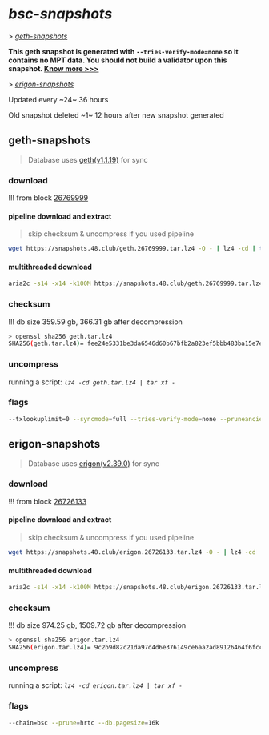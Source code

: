 # *bsc-snapshots*


*\> [geth-snapshots](#geth-snapshots)*

**This geth snapshot is generated with `--tries-verify-mode=none` so it contains no MPT data. You should not build a validator upon this snapshot. [Know more >>>](https://github.com/bnb-chain/bsc/pull/926)**

*\> [erigon-snapshots](#erigon-snapshots)*

Updated every ~24~ 36 hours

Old snapshot deleted ~1~ 12 hours after new snapshot generated

## geth-snapshots


> Database uses [geth(v1.1.19)](https://github.com/bnb-chain/bsc/releases/tag/v1.1.19) for sync


### download

<!-- begin_geth -->

!!! from block [26769999](https://bscscan.com/block/26769999)

#### pipeline download and extract
> skip checksum & uncompress if you used pipeline
```bash
wget https://snapshots.48.club/geth.26769999.tar.lz4 -O - | lz4 -cd | tar xf -
```

#### multithreaded download

```bash
aria2c -s14 -x14 -k100M https://snapshots.48.club/geth.26769999.tar.lz4 -o geth.tar.lz4
```


### checksum

!!! db size 359.59 gb, 366.31 gb after decompression
```bash
> openssl sha256 geth.tar.lz4
SHA256(geth.tar.lz4)= fee24e5331be3da6546d60b67bfb2a823ef5bbb483ba15e7e4f93097796144ab
```

<!-- end_geth -->

### uncompress


running a script: _`lz4 -cd geth.tar.lz4 | tar xf -`_


### flags


```bash
--txlookuplimit=0 --syncmode=full --tries-verify-mode=none --pruneancient=true --diffblock=5000
```


## erigon-snapshots


> Database uses [erigon(v2.39.0)](https://github.com/ledgerwatch/erigon/releases/tag/v2.39.0) for sync


### download

<!-- begin_erigon -->

!!! from block [26726133](https://bscscan.com/block/26726133)

#### pipeline download and extract
> skip checksum & uncompress if you used pipeline
```bash
wget https://snapshots.48.club/erigon.26726133.tar.lz4 -O - | lz4 -cd | tar xf -
```

#### multithreaded download

```bash
aria2c -s14 -x14 -k100M https://snapshots.48.club/erigon.26726133.tar.lz4 -o erigon.tar.lz4
```


### checksum

!!! db size 974.25 gb, 1509.72 gb after decompression
```bash
> openssl sha256 erigon.tar.lz4
SHA256(erigon.tar.lz4)= 9c2b9d82c21da97d4d6e376149ce6aa2ad89126464f6fcc111818708a72e04f8
```

<!-- end_erigon -->


### uncompress


running a script: _`lz4 -cd erigon.tar.lz4 | tar xf -`_


### flags


```bash
--chain=bsc --prune=hrtc --db.pagesize=16k
```
